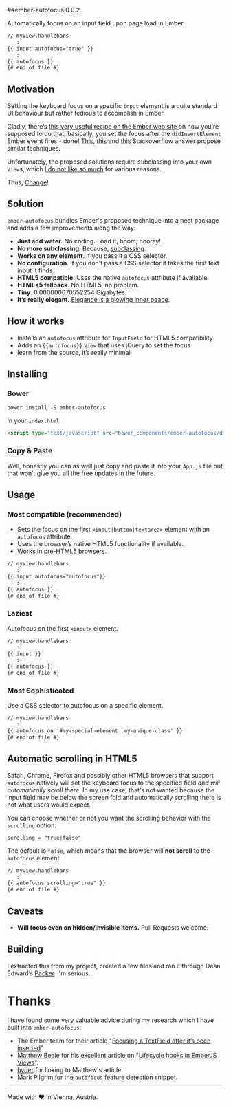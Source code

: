 ##ember-autofocus 0.0.2

Automatically focus on an input field upon page load in Ember
```html
// myView.handlebars
   :
{{ input autofocus="true" }}
   :
{{ autofocus }}
{# end of file #}
``` 

## Motivation
Setting the keyboard focus on a specific `input` element is a quite standard UI behaviour but rather tedious to accomplish in Ember.

Gladly, there’s [this very useful recipe on the Ember web site ](http://emberjs.com/guides/cookbook/user_interface_and_interaction/focusing_a_textfield_after_its_been_inserted/
) on how you’re supposed to do that; basically, you set the focus after the `didInsertElement` Ember event fires - done! [This](http://stackoverflow.com/questions/9468061/how-to-focus-after-initialization-with-emberjs), [this](http://stackoverflow.com/questions/14763318/set-focus-in-an-ember-application) and [this](http://stackoverflow.com/questions/12557584/how-to-use-autofocus-with-ember-js-templates) Stackoverflow answer propose similar techniques.


Unfortunately, the proposed solutions require subclassing into your own `View`s, which [I do not like so much](http://en.wikipedia.org/wiki/Coupling_%28computer_programming%29) for various reasons.

Thus, [Change](http://31.media.tumblr.com/tumblr_lnssyhB9FW1qkmpj8o1_500.gif)!


## Solution
`ember-autofocus` bundles Ember's proposed technique into a neat package and adds a few improvements along the way:

+ **Just add water**. No coding. Load it, boom, hooray!
+ **No more subclassing**. Because, [subclassing](http://en.wikipedia.org/wiki/Coupling_%28computer_programming%29).
+ **Works on any element**. If you pass it a CSS selector.
+ **No configuration**. If you don't pass a CSS selector it takes the first text input it finds.
+ **HTML5 compatible**. Uses the native `autofocus` attribute if available.
+ **HTML<5 fallback**. No HTML5, no problem.
+ **Tiny.** 0.000000670552254 Gigabytes.
+ **It’s really elegant.** [Elegance is a glowing inner peace](https://www.goodreads.com/quotes/436052-elegance-is-a-glowing-inner-peace-grace-is-an-ability).

## How it works

+ Installs an `autofocus` attribute for `InputField` for HTML5 compatibility 
+ Adds an `{{autofocus}}` `View` that uses jQuery to set the focus
+ learn from the source, it’s really minimal


## Installing

### Bower
```
bower install -S ember-autofocus
```

In your `index.html`:

```html
<script type="text/javascript" src="bower_components/ember-autofocus/dist/ember-autofocus.min.js)"></script>
```

### Copy & Paste
Well, honestly you can as well just copy and paste it into your `App.js` file but that won’t give you all the free updates in the future.

## Usage

### Most compatible (recommended)
+ Sets the focus on the first `<input|button|textarea>` element with an `autofocus` attribute.
+ Uses the browser’s native HTML5 functionality if available.
+ Works in pre-HTML5 browsers.

```html
// myView.handlebars
   :
{{ input autofocus="autofocus"}}
   :
{{ autofocus }}
{# end of file #}
``` 

### Laziest
Autofocus on the first `<input>` element.

```html
// myView.handlebars
   :
{{ input }}
   :
{{ autofocus }}
{# end of file #}
``` 

### Most Sophisticated
Use a CSS selector to autofocus on a specific element.

```html
// myView.handlebars
   :
{{ autofocus on '#my-special-element .my-unique-class' }}
{# end of file #}
``` 

## Automatic scrolling in HTML5

Safari, Chrome, Firefox and possibly other HTML5 browsers that support `autofocus` natively will set the keyboard focus to the specified field _and will automatically scroll there_. In my use case, that's not wanted because the input field may be below the screen fold and automatically scrolling there is not what users would expect.

You can choose whether or not you want the scrolling behavior with the `scrolling` option:

`scrolling = "true|false"`

The default is `false`, which means that the browser will **not scroll** to the `autofocus` element.

```html
// myView.handlebars
   :
{{ autofocus scrolling="true" }}
{# end of file #}
```

## Caveats
- **Will focus even on hidden/invisible items.** Pull Requests welcome.

## Building
I extracted this from my project, created a few files and ran it through Dean Edward’s [Packer](http://dean.edwards.name/packer/). I'm serious.


# Thanks

I have found some very valuable advice during my research which I have built into `ember-autofocus`:

+ The Ember team for their article "[Focusing a TextField after it’s been inserted](http://emberjs.com/guides/cookbook/user_interface_and_interaction/focusing_a_textfield_after_its_been_inserted/)"
+ [Matthew Beale](https://github.com/mixonic) for his excellent article on "[Lifecycle hooks in EmberJS Views](http://madhatted.com/2013/6/8/lifecycle-hooks-in-ember-js-views)".
+ [hyder](http://discuss.emberjs.com/users/hyder/activity) for linking to Matthew's article.
+ [Mark Pilgrim](https://github.com/diveintomark) for the [`autofocus` feature detection snippet](http://diveintohtml5.info/detect.html).


--------------------------------
Made with ❤ in Vienna, Austria.